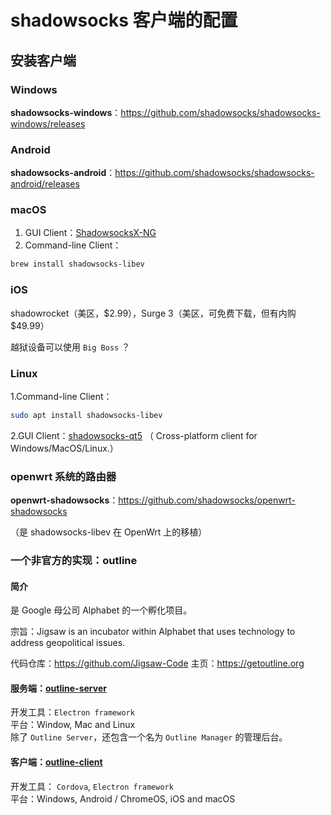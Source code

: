 # shadowsocks 客户端的配置

## 安装客户端

### Windows

**shadowsocks-windows**：https://github.com/shadowsocks/shadowsocks-windows/releases

### Android

**shadowsocks-android**：https://github.com/shadowsocks/shadowsocks-android/releases

### macOS

1. GUI Client：[ShadowsocksX-NG](https://github.com/shadowsocks/ShadowsocksX-NG/releases)   
2. Command-line Client：

```bash
brew install shadowsocks-libev
```

### iOS

shadowrocket（美区，\$2.99），Surge 3（美区，可免费下载，但有内购 \$49.99）

越狱设备可以使用 `Big Boss` ？

### Linux


1.Command-line Client：

```bash
sudo apt install shadowsocks-libev
```

2.GUI Client：[shadowsocks-qt5](https://github.com/shadowsocks/shadowsocks-qt5) （ Cross-platform client for Windows/MacOS/Linux.）

### openwrt 系统的路由器

**openwrt-shadowsocks**：https://github.com/shadowsocks/openwrt-shadowsocks  

（是 shadowsocks-libev 在 OpenWrt 上的移植）

### 一个非官方的实现：outline

#### 简介

是 Google 母公司 Alphabet 的一个孵化项目。

宗旨：Jigsaw is an incubator within Alphabet that uses technology to address geopolitical issues.

代码仓库：https://github.com/Jigsaw-Code
主页：https://getoutline.org

#### 服务端：[outline-server](https://github.com/Jigsaw-Code/outline-server)

开发工具：`Electron framework`    
平台：Window, Mac and Linux   
除了 `Outline Server`，还包含一个名为 `Outline Manager` 的管理后台。  

#### 客户端：[outline-client](https://github.com/Jigsaw-Code/outline-client)

开发工具： `Cordova`, `Electron framework`   
平台：Windows, Android / ChromeOS, iOS and macOS    